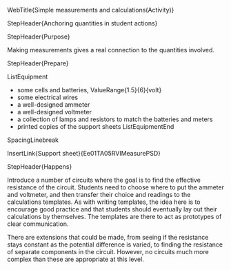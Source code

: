 WebTitle{Simple measurements and calculations(Activity)}

StepHeader{Anchoring quantities in student actions}

StepHeader{Purpose}

Making measurements gives a real connection to the quantities involved.

StepHeader{Prepare}

ListEquipment
- some cells and batteries, ValueRange{1.5}{6}{volt}
- some electrical wires
- a well-designed ammeter
- a well-designed voltmeter
- a collection of lamps and resistors to match the batteries and meters
- printed copies of the support sheets
ListEquipmentEnd

SpacingLinebreak

InsertLink{Support sheet}{Ee01TA05RVIMeasurePSD}

StepHeader{Happens}

Introduce a number of circuits where the goal is to find the effective resistance of the circuit. Students need to choose where to put the ammeter and voltmeter, and then transfer their choice and readings to the calculations templates. As with writing templates, the idea here is to encourage good practice and that students should eventually lay out their calculations by themselves. The templates are there to act as prototypes of clear communication.

There are extensions that could be made, from seeing if the resistance stays constant as the potential difference is varied, to finding the resistance of separate components in the circuit. However, no circuits much more complex than these are appropriate at this level.

